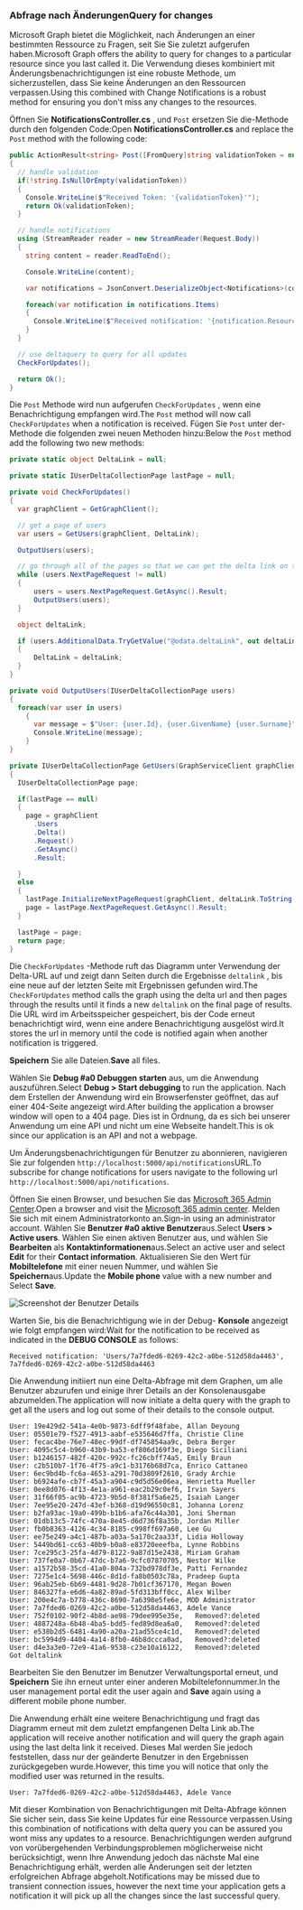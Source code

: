 <!-- markdownlint-disable MD002 MD041 -->

### <a name="query-for-changes"></a><span data-ttu-id="3f22b-101">Abfrage nach Änderungen</span><span class="sxs-lookup"><span data-stu-id="3f22b-101">Query for changes</span></span>

<span data-ttu-id="3f22b-102">Microsoft Graph bietet die Möglichkeit, nach Änderungen an einer bestimmten Ressource zu Fragen, seit Sie Sie zuletzt aufgerufen haben.</span><span class="sxs-lookup"><span data-stu-id="3f22b-102">Microsoft Graph offers the ability to query for changes to a particular resource since you last called it.</span></span> <span data-ttu-id="3f22b-103">Die Verwendung dieses kombiniert mit Änderungsbenachrichtigungen ist eine robuste Methode, um sicherzustellen, dass Sie keine Änderungen an den Ressourcen verpassen.</span><span class="sxs-lookup"><span data-stu-id="3f22b-103">Using this combined with Change Notifications is a robust method for ensuring you don't miss any changes to the resources.</span></span>

<span data-ttu-id="3f22b-104">Öffnen Sie **NotificationsController.cs** , und `Post` ersetzen Sie die-Methode durch den folgenden Code:</span><span class="sxs-lookup"><span data-stu-id="3f22b-104">Open **NotificationsController.cs** and replace the `Post` method with the following code:</span></span>

```csharp
public ActionResult<string> Post([FromQuery]string validationToken = null)
{
  // handle validation
  if(!string.IsNullOrEmpty(validationToken))
  {
    Console.WriteLine($"Received Token: '{validationToken}'");
    return Ok(validationToken);
  }

  // handle notifications
  using (StreamReader reader = new StreamReader(Request.Body))
  {
    string content = reader.ReadToEnd();

    Console.WriteLine(content);

    var notifications = JsonConvert.DeserializeObject<Notifications>(content);

    foreach(var notification in notifications.Items)
    {
      Console.WriteLine($"Received notification: '{notification.Resource}', {notification.ResourceData?.Id}");
    }
  }

  // use deltaquery to query for all updates
  CheckForUpdates();

  return Ok();
}
```

<span data-ttu-id="3f22b-105">Die `Post` Methode wird nun aufgerufen `CheckForUpdates` , wenn eine Benachrichtigung empfangen wird.</span><span class="sxs-lookup"><span data-stu-id="3f22b-105">The `Post` method will now call `CheckForUpdates` when a notification is received.</span></span> <span data-ttu-id="3f22b-106">Fügen Sie `Post` unter der-Methode die folgenden zwei neuen Methoden hinzu:</span><span class="sxs-lookup"><span data-stu-id="3f22b-106">Below the `Post` method add the following two new methods:</span></span>

```csharp
private static object DeltaLink = null;

private static IUserDeltaCollectionPage lastPage = null;

private void CheckForUpdates()
{
  var graphClient = GetGraphClient();

  // get a page of users
  var users = GetUsers(graphClient, DeltaLink);

  OutputUsers(users);

  // go through all of the pages so that we can get the delta link on the last page.
  while (users.NextPageRequest != null)
  {
      users = users.NextPageRequest.GetAsync().Result;
      OutputUsers(users);
  }

  object deltaLink;

  if (users.AdditionalData.TryGetValue("@odata.deltaLink", out deltaLink))
  {
      DeltaLink = deltaLink;
  }
}

private void OutputUsers(IUserDeltaCollectionPage users)
{
  foreach(var user in users)
    {
      var message = $"User: {user.Id}, {user.GivenName} {user.Surname}";
      Console.WriteLine(message);
    }
}

private IUserDeltaCollectionPage GetUsers(GraphServiceClient graphClient, object deltaLink)
{
  IUserDeltaCollectionPage page;

  if(lastPage == null)
  {
    page = graphClient
      .Users
      .Delta()
      .Request()
      .GetAsync()
      .Result;

  }
  else
  {
    lastPage.InitializeNextPageRequest(graphClient, deltaLink.ToString());
    page = lastPage.NextPageRequest.GetAsync().Result;
  }

  lastPage = page;
  return page;
}
```

<span data-ttu-id="3f22b-107">Die `CheckForUpdates` -Methode ruft das Diagramm unter Verwendung der Delta-URL auf und zeigt dann Seiten durch die Ergebnisse `deltalink` , bis eine neue auf der letzten Seite mit Ergebnissen gefunden wird.</span><span class="sxs-lookup"><span data-stu-id="3f22b-107">The `CheckForUpdates` method calls the graph using the delta url and then pages through the results until it finds a new `deltalink` on the final page of results.</span></span> <span data-ttu-id="3f22b-108">Die URL wird im Arbeitsspeicher gespeichert, bis der Code erneut benachrichtigt wird, wenn eine andere Benachrichtigung ausgelöst wird.</span><span class="sxs-lookup"><span data-stu-id="3f22b-108">It stores the url in memory until the code is notified again when another notification is triggered.</span></span>

<span data-ttu-id="3f22b-109">**Speichern** Sie alle Dateien.</span><span class="sxs-lookup"><span data-stu-id="3f22b-109">**Save** all files.</span></span>

<span data-ttu-id="3f22b-110">Wählen Sie **Debug #a0 Debuggen starten** aus, um die Anwendung auszuführen.</span><span class="sxs-lookup"><span data-stu-id="3f22b-110">Select **Debug > Start debugging** to run the application.</span></span> <span data-ttu-id="3f22b-111">Nach dem Erstellen der Anwendung wird ein Browserfenster geöffnet, das auf einer 404-Seite angezeigt wird.</span><span class="sxs-lookup"><span data-stu-id="3f22b-111">After building the application a browser window will open to a 404 page.</span></span> <span data-ttu-id="3f22b-112">Dies ist in Ordnung, da es sich bei unserer Anwendung um eine API und nicht um eine Webseite handelt.</span><span class="sxs-lookup"><span data-stu-id="3f22b-112">This is ok since our application is an API and not a webpage.</span></span>

<span data-ttu-id="3f22b-113">Um Änderungsbenachrichtigungen für Benutzer zu abonnieren, navigieren Sie zur folgenden `http://localhost:5000/api/notifications`URL.</span><span class="sxs-lookup"><span data-stu-id="3f22b-113">To subscribe for change notifications for users navigate to the following url `http://localhost:5000/api/notifications`.</span></span>

<span data-ttu-id="3f22b-114">Öffnen Sie einen Browser, und besuchen Sie das [Microsoft 365 Admin Center](https://admin.microsoft.com/AdminPortal).</span><span class="sxs-lookup"><span data-stu-id="3f22b-114">Open a browser and visit the [Microsoft 365 admin center](https://admin.microsoft.com/AdminPortal).</span></span> <span data-ttu-id="3f22b-115">Melden Sie sich mit einem Administratorkonto an.</span><span class="sxs-lookup"><span data-stu-id="3f22b-115">Sign-in using an administrator account.</span></span> <span data-ttu-id="3f22b-116">Wählen Sie **Benutzer #a0 aktive Benutzer**aus.</span><span class="sxs-lookup"><span data-stu-id="3f22b-116">Select **Users > Active users**.</span></span> <span data-ttu-id="3f22b-117">Wählen Sie einen aktiven Benutzer aus, und wählen Sie **Bearbeiten** als **Kontaktinformationen**aus.</span><span class="sxs-lookup"><span data-stu-id="3f22b-117">Select an active user and select **Edit** for their **Contact information**.</span></span> <span data-ttu-id="3f22b-118">Aktualisieren Sie den Wert für **Mobiltelefone** mit einer neuen Nummer, und wählen Sie **Speichern**aus.</span><span class="sxs-lookup"><span data-stu-id="3f22b-118">Update the **Mobile phone** value with a new number and Select **Save**.</span></span>

![Screenshot der Benutzer Details](./images/10.png)

<span data-ttu-id="3f22b-120">Warten Sie, bis die Benachrichtigung wie in der Debug- **Konsole** angezeigt wie folgt empfangen wird:</span><span class="sxs-lookup"><span data-stu-id="3f22b-120">Wait for the notification to be received as indicated in the **DEBUG CONSOLE** as follows:</span></span>

```shell
Received notification: 'Users/7a7fded6-0269-42c2-a0be-512d58da4463', 7a7fded6-0269-42c2-a0be-512d58da4463
```

<span data-ttu-id="3f22b-121">Die Anwendung initiiert nun eine Delta-Abfrage mit dem Graphen, um alle Benutzer abzurufen und einige ihrer Details an der Konsolenausgabe abzumelden.</span><span class="sxs-lookup"><span data-stu-id="3f22b-121">The application will now initiate a delta query with the graph to get all the users and log out some of their details to the console output.</span></span>

```shell
User: 19e429d2-541a-4e0b-9873-6dff9f48fabe, Allan Deyoung
User: 05501e79-f527-4913-aabf-e535646d7ffa, Christie Cline
User: fecac4be-76e7-48ec-99df-df745854aa9c, Debra Berger
User: 4095c5c4-b960-43b9-ba53-ef806d169f3e, Diego Siciliani
User: b1246157-482f-420c-992c-fc26cbff74a5, Emily Braun
User: c2b510b7-1f76-4f75-a9c1-b3176b68d7ca, Enrico Cattaneo
User: 6ec9bd4b-fc6a-4653-a291-70d3809f2610, Grady Archie
User: b6924afe-cb7f-45a3-a904-c9d5d56e06ea, Henrietta Mueller
User: 0ee8d076-4f13-4e1a-a961-eac2b29c0ef6, Irvin Sayers
User: 31f66f05-ac9b-4723-9b5d-8f381f5a6e25, Isaiah Langer
User: 7ee95e20-247d-43ef-b368-d19d96550c81, Johanna Lorenz
User: b2fa93ac-19a0-499b-b1b6-afa76c44a301, Joni Sherman
User: 01db13c5-74fc-470a-8e45-d6d736f8a35b, Jordan Miller
User: fb0b8363-4126-4c34-8185-c998ff697a60, Lee Gu
User: ee75e249-a4c1-487b-a03a-5a170c2aa33f, Lidia Holloway
User: 5449bd61-cc63-40b9-b0a8-e83720eeefba, Lynne Robbins
User: 7ce295c3-25fa-4d79-8122-9a87d15e2438, Miriam Graham
User: 737fe0a7-0b67-47dc-b7a6-9cfc07870705, Nestor Wilke
User: a1572b58-35cd-41a0-804a-732bd978df3e, Patti Fernandez
User: 7275e1c4-5698-446c-8d1d-fa8b0503c78a, Pradeep Gupta
User: 96ab25eb-6b69-4481-9d28-7b01cf367170, Megan Bowen
User: 846327fa-e6d6-4a82-89ad-5fd313bff0cc, Alex Wilber
User: 200e4c7a-b778-436c-8690-7a6398e5fe6e, MOD Administrator
User: 7a7fded6-0269-42c2-a0be-512d58da4463, Adele Vance
User: 752f0102-90f2-4b8d-ae98-79dee995e35e,   Removed?:deleted
User: 4887248a-6b48-4ba5-bdd5-fed89d8ea6a0,   Removed?:deleted
User: e538b2d5-6481-4a90-a20a-21ad55ce4c1d,   Removed?:deleted
User: bc5994d9-4404-4a14-8fb0-46b8dccca0ad,   Removed?:deleted
User: d4e3a3e0-72e9-41a6-9538-c23e10a16122,   Removed?:deleted
Got deltalink
```

<span data-ttu-id="3f22b-122">Bearbeiten Sie den Benutzer im Benutzer Verwaltungsportal erneut, und **Speichern** Sie ihn erneut unter einer anderen Mobiltelefonnummer.</span><span class="sxs-lookup"><span data-stu-id="3f22b-122">In the user management portal edit the user again and **Save** again using a different mobile phone number.</span></span>

<span data-ttu-id="3f22b-123">Die Anwendung erhält eine weitere Benachrichtigung und fragt das Diagramm erneut mit dem zuletzt empfangenen Delta Link ab.</span><span class="sxs-lookup"><span data-stu-id="3f22b-123">The application will receive another notification and will query the graph again using the last delta link it received.</span></span> <span data-ttu-id="3f22b-124">Dieses Mal werden Sie jedoch feststellen, dass nur der geänderte Benutzer in den Ergebnissen zurückgegeben wurde.</span><span class="sxs-lookup"><span data-stu-id="3f22b-124">However, this time you will notice that only the modified user was returned in the results.</span></span>

```shell
User: 7a7fded6-0269-42c2-a0be-512d58da4463, Adele Vance
```

<span data-ttu-id="3f22b-125">Mit dieser Kombination von Benachrichtigungen mit Delta-Abfrage können Sie sicher sein, dass Sie keine Updates für eine Ressource verpassen.</span><span class="sxs-lookup"><span data-stu-id="3f22b-125">Using this combination of notifications with delta query you can be assured you wont miss any updates to a resource.</span></span> <span data-ttu-id="3f22b-126">Benachrichtigungen werden aufgrund von vorübergehenden Verbindungsproblemen möglicherweise nicht berücksichtigt, wenn Ihre Anwendung jedoch das nächste Mal eine Benachrichtigung erhält, werden alle Änderungen seit der letzten erfolgreichen Abfrage abgeholt.</span><span class="sxs-lookup"><span data-stu-id="3f22b-126">Notifications may be missed due to transient connection issues, however the next time your application gets a notification it will pick up all the changes since the last successful query.</span></span>
